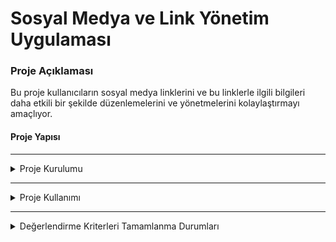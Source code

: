 # Sosyal Medya ve Link Yönetim Uygulaması

### Proje Açıklaması


Bu proje kullanıcıların sosyal medya linklerini ve bu linklerle ilgili bilgileri daha etkili bir şekilde düzenlemelerini ve yönetmelerini kolaylaştırmayı amaçlıyor.

#### Proje Yapısı

---

<details>
<summary>Proje Kurulumu</summary>

- Aşağıdaki komut ile projeyi lokalinize klonlayın.

    - git clone [https://github.com/Esmahr/social-media-link-management.git](https://github.com/Esmahr/social-media-link-management.git)


## Backend
- Clonlanan proje içerisindeki backend projesini vsCode'da açın.
- Açılan projenin terminalinde ` npm install ` komutu ile npm paketini indirin.
- Paket indikten sonra ` docker-compose up -d `  komutu ile docker container larınızı oluşturun.  
- Docker desktop uygulamasını açın.
<img src="./sosyal-medya-link-yonetimi-frontend/src/assets/readme/docker.png" alt="alt yazı" width="320">   
- Proje terminalinde ` npm start ` komutu ile projeyi lokalinizde ayağa kaldırın.
- Docker desktopda oluşan **_sosyal-medya-link-yonetimi-backend_** container ında port alanından MongoDb veritabanı portunuzu tarayıcıda açın.
    * MongoDb Url: **_http://localhost:8081/_**
    * username: esma
    * password: esma

     <img src="./sosyal-medya-link-yonetimi-frontend/src/assets/readme/db1.png" alt="alt yazı" width="320">

     ---

     <img src="./sosyal-medya-link-yonetimi-frontend/src/assets/readme/db2.png" alt="alt yazı" width="320">

     ---

     <img src="./sosyal-medya-link-yonetimi-frontend/src/assets/readme/db3.png" alt="alt yazı" width="320">
- Backend isteklerini test etmek için; 
    * Postman Collection : https://github.com/Esmahr/social-media-link-management/tree/main/postman
    * Swagger Url: http://localhost:5000/api-docs/#/


## Frontend
- Clonlanan proje içerisindeki frontend projesini vsCode'da açın.
- Açılan projenin terminalinde ` npm install ` komutu ile npm paketini indirin.
- Paket indikten sonra ` ng serve ` komutu ile projeyi lokalinizde ayağa kaldırın.
- Tarayıcınızda **_http://localhost:4200/_** portu ile projeye ulaşabilirsiniz.

</details>

---

<details>
<summary>Proje Kullanımı</summary>

- Register Ekranı
    * Proje localde çalıştıktan sonra açılan sayfada register alanında bilgilerinizi doldurarak üye olunuz.
    <img src="./sosyal-medya-link-yonetimi-frontend/src/assets/readme/register.png" alt="alt yazı" width="320">
    * Üye olduktan 2 saniye sonra login ekranına yönlendirileceksiniz.
- Login Ekranı
    * Login alanında bilgilerinizi doldurarak giriş yapınız.
     <img src="./sosyal-medya-link-yonetimi-frontend/src/assets/readme/login.png" alt="alt yazı" width="320">

- Home Ekranı
    * Login olduktan sonra home ekranına yönlendirileceksiniz.
     <img src="./sosyal-medya-link-yonetimi-frontend/src/assets/readme/home.png" alt="alt yazı" width="320">
    * Anasayfada sağ üst köşede bulunan **Çıkış Yap** ikonuna tıklayarak hesabınızdan çıkış yapabilirsiniz.
    * Anasayfanızda mevcut sosyal medya linklerinizi görüntüleyebilir ve bu linkler içinde arama işlemini yapıp sıralama yapabilirsiniz.
     <img src="./sosyal-medya-link-yonetimi-frontend/src/assets/readme/search.png" alt="alt yazı" width="320">
    * Ayrıca bu sayfada temel crud işlemlerinizi yapabilirsiniz.
        - **Yeni sosyal medya linki ekleme**
            - Ana sayfada, sağ üst köşede bulunan **Yeni Ekle** butonu ile sosyal medya linki ekleyebilirsiniz
             <img src="./sosyal-medya-link-yonetimi-frontend/src/assets/readme/new.png" alt="alt yazı" width="320">
             - Yeni sosyal medya linki ekleme
        - **Sosyal Medya Bilgilerini Güncelleme ve Silme**
             - Ana sayfada, tablo içerisinde düzenlemek istediğiniz satıra tıklayınız.
             - Açılan modal da mevcut bilgilerinizi görüntüleyebilir, **Kaydet** butonu ile güncelleyebilir veye **Sil** butonu ile silebilirsiniz.
             <img src="./sosyal-medya-link-yonetimi-frontend/src/assets/readme/edit.png" alt="alt yazı" width="320">
        - **Son Ziiyaret Edilen Linkler**
             - Yeni ekle butonu yanında bulunan **view** butonuna tıklayarak en son ziyaret ettiğiniz linklerinizi görüntüleyebilirsiniz.
             <img src="./sosyal-medya-link-yonetimi-frontend/src/assets/readme/lastvisited.png" alt="alt yazı" width="320">

</details>

---

<details>
<summary>Değerlendirme Kriterleri Tamamlanma Durumları</summary>

* [x] Projeden ne anladığınızı ve hangi adımları izleyerek ilerlediğinizi bir doküman olarak yazıp proje içerisine ekleyiniz (15P)
* [x] Angular'da kodları component ve service’lere bölün (15P)
* [x] Tasarımı responsive olarak kodlayın (10p)
* [x] API NodeJS ve express kullanarak oluşturulmalı (20P)
* [x] Verileri bir veritabanında (MongoDB, MySQL,…) kalıcı olarak saklayın (10p)
* [x] Restful API tasarım kurallarına dikkat edilmeli (5p)
* [x] Veri nesneleri için model ve interfaceleri tanımlayın (10p)
* [x] Oluşturduğunuz API’leri bir postman collection olarak projeye ekleyin (5p)
* [x] Karmaşık kod bloklarınız için yorumları unutmayın (5p)
* [x] Kolayca çalıştırabilmemiz için readme dosyasında gerekli yönergeleri bulundurun (5p)
* [x] (Bonus) Kullanıcının ziyaret ettiği sayfaları kullanıcının lokalinde saklayın ve son gezdiklerim listesi oluşturup ekranın bir köşesinde gösterin (10p)

Toplam puan: :smirk: 100 

</details>
